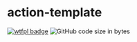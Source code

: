 # action-template

[![wtfpl badge](https://img.shields.io/github/license/wu-yu-xuan/action-template)](https://github.com/wu-yu-xuan/action-template/blob/master/LICENSE)
![GitHub code size in bytes](https://img.shields.io/github/languages/code-size/wu-yu-xuan/action-template)
